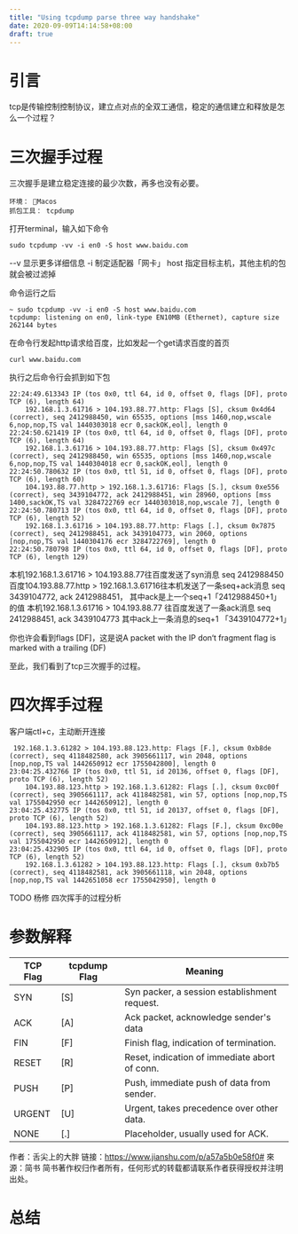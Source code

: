 ```yaml
---
title: "Using tcpdump parse three way handshake"
date: 2020-09-09T14:14:58+08:00
draft: true
---
```


# 引言
tcp是传输控制控制协议，建立点对点的全双工通信，稳定的通信建立和释放是怎么一个过程？


# 三次握手过程

三次握手是建立稳定连接的最少次数，再多也没有必要。

```
环境： Macos
抓包工具： tcpdump
```

打开terminal，输入如下命令
```
sudo tcpdump -vv -i en0 -S host www.baidu.com
```

--v 显示更多详细信息
-i 制定适配器「网卡」
host 指定目标主机，其他主机的包就会被过滤掉

命令运行之后
```
~ sudo tcpdump -vv -i en0 -S host www.baidu.com
tcpdump: listening on en0, link-type EN10MB (Ethernet), capture size 262144 bytes
```

在命令行发起http请求给百度，比如发起一个get请求百度的首页

```
curl www.baidu.com
```

执行之后命令行会抓到如下包
```
22:24:49.613343 IP (tos 0x0, ttl 64, id 0, offset 0, flags [DF], proto TCP (6), length 64)
    192.168.1.3.61716 > 104.193.88.77.http: Flags [S], cksum 0x4d64 (correct), seq 2412988450, win 65535, options [mss 1460,nop,wscale 6,nop,nop,TS val 1440303018 ecr 0,sackOK,eol], length 0
22:24:50.621419 IP (tos 0x0, ttl 64, id 0, offset 0, flags [DF], proto TCP (6), length 64)
    192.168.1.3.61716 > 104.193.88.77.http: Flags [S], cksum 0x497c (correct), seq 2412988450, win 65535, options [mss 1460,nop,wscale 6,nop,nop,TS val 1440304018 ecr 0,sackOK,eol], length 0
22:24:50.780632 IP (tos 0x0, ttl 51, id 0, offset 0, flags [DF], proto TCP (6), length 60)
    104.193.88.77.http > 192.168.1.3.61716: Flags [S.], cksum 0xe556 (correct), seq 3439104772, ack 2412988451, win 28960, options [mss 1400,sackOK,TS val 3284722769 ecr 1440303018,nop,wscale 7], length 0
22:24:50.780713 IP (tos 0x0, ttl 64, id 0, offset 0, flags [DF], proto TCP (6), length 52)
    192.168.1.3.61716 > 104.193.88.77.http: Flags [.], cksum 0x7875 (correct), seq 2412988451, ack 3439104773, win 2060, options [nop,nop,TS val 1440304176 ecr 3284722769], length 0
22:24:50.780798 IP (tos 0x0, ttl 64, id 0, offset 0, flags [DF], proto TCP (6), length 129)
```

本机192.168.1.3.61716 > 104.193.88.77往百度发送了syn消息 seq 2412988450
百度104.193.88.77.http > 192.168.1.3.61716往本机发送了一条seq+ack消息 seq 3439104772, ack 2412988451， 其中ack是上一个seq+1「2412988450+1」的值
本机192.168.1.3.61716 > 104.193.88.77 往百度发送了一条ack消息 seq 2412988451, ack 3439104773 其中ack上一条消息的seq+1 「3439104772+1」

你也许会看到flags [DF]，这是说A packet with the IP don‘t fragment flag is marked with a trailing (DF)

至此，我们看到了tcp三次握手的过程。

# 四次挥手过程

客户端ctl+c，主动断开连接
```
 192.168.1.3.61282 > 104.193.88.123.http: Flags [F.], cksum 0xb8de (correct), seq 4118482580, ack 3905661117, win 2048, options [nop,nop,TS val 1442650912 ecr 1755042800], length 0
23:04:25.432766 IP (tos 0x0, ttl 51, id 20136, offset 0, flags [DF], proto TCP (6), length 52)
    104.193.88.123.http > 192.168.1.3.61282: Flags [.], cksum 0xc00f (correct), seq 3905661117, ack 4118482581, win 57, options [nop,nop,TS val 1755042950 ecr 1442650912], length 0
23:04:25.432775 IP (tos 0x0, ttl 51, id 20137, offset 0, flags [DF], proto TCP (6), length 52)
    104.193.88.123.http > 192.168.1.3.61282: Flags [F.], cksum 0xc00e (correct), seq 3905661117, ack 4118482581, win 57, options [nop,nop,TS val 1755042950 ecr 1442650912], length 0
23:04:25.432905 IP (tos 0x0, ttl 64, id 0, offset 0, flags [DF], proto TCP (6), length 52)
    192.168.1.3.61282 > 104.193.88.123.http: Flags [.], cksum 0xb7b5 (correct), seq 4118482581, ack 3905661118, win 2048, options [nop,nop,TS val 1442651058 ecr 1755042950], length 0
```
TODO 杨修 四次挥手的过程分析

# 参数解释

|  TCP Flag  | tcpdump Flag  | Meaning |
|  ----  | ----  |---- |
| SYN  | [S] | Syn packer, a session establishment request. |
| ACK  | [A] | Ack packet, acknowledge sender's data|
| FIN  | [F] | Finish flag, indication of termination.|
| RESET| [R] | Reset, indication of immediate abort of conn.|
| PUSH | [P] | Push, immediate push of data from sender. |
| URGENT| [U]| Urgent, takes precedence over other data. |
| NONE | [.] | Placeholder, usually used for ACK. |



作者：舌尖上的大胖
链接：https://www.jianshu.com/p/a57a5b0e58f0#
來源：简书
简书著作权归作者所有，任何形式的转载都请联系作者获得授权并注明出处。

# 总结